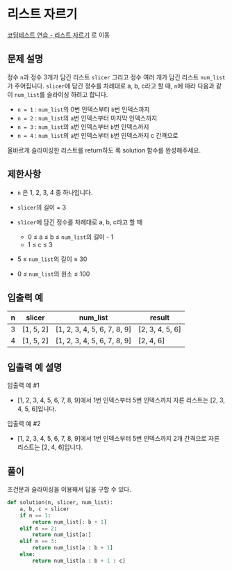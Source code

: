 # 리스트 자르기

[코딩테스트 연습 - 리스트 자르기][1] 로 이동

## 문제 설명

정수 `n`과 정수 3개가 담긴 리스트 `slicer` 그리고 정수 여러 개가 담긴 리스트 `num_list`가 주어집니다. `slicer`에 담긴 정수를 차례대로 a, b, c라고 할 때, `n`에 따라 다음과 같이 `num_list`를 슬라이싱 하려고 합니다.

- `n = 1` : `num_list`의 0번 인덱스부터 `b`번 인덱스까지
- `n = 2` : `num_list`의 `a`번 인덱스부터 마지막 인덱스까지
- `n = 3` : `num_list`의 `a`번 인덱스부터 `b`번 인덱스까지
- `n = 4` : `num_list`의 `a`번 인덱스부터 `b`번 인덱스까지 c 간격으로

올바르게 슬라이싱한 리스트를 return하도
록 solution 함수를 완성해주세요.

## 제한사항

- `n` 은 1, 2, 3, 4 중 하나입니다.
- `slicer`의 길이 = 3
- `slicer`에 담긴 정수를 차례대로 a, b, c라고 할 때

  - 0 ≤ a ≤ b ≤ `num_list`의 길이 - 1
  - 1 ≤ c ≤ 3

- 5 ≤ `num_list`의 길이 ≤ 30
- 0 ≤ `num_list`의 원소 ≤ 100

## 입출력 예

| n   | slicer    | num_list                    | result          |
| --- | --------- | --------------------------- | --------------- |
| 3   | [1, 5, 2] | [1, 2, 3, 4, 5, 6, 7, 8, 9] | [2, 3, 4, 5, 6] |
| 4   | [1, 5, 2] | [1, 2, 3, 4, 5, 6, 7, 8, 9] | [2, 4, 6]       |

## 입출력 예 설명

입출력 예 #1

- [1, 2, 3, 4, 5, 6, 7, 8, 9]에서 1번 인덱스부터 5번 인덱스까지 자른 리스트는 [2, 3, 4, 5, 6]입니다.

입출력 예 #2

- [1, 2, 3, 4, 5, 6, 7, 8, 9]에서 1번 인덱스부터 5번 인덱스까지 2개 간격으로 자른 리스트는 [2, 4, 6]입니다.

## 풀이

조건문과 슬라이싱을 이용해서 답을 구할 수 있다.

```python
def solution(n, slicer, num_list):
    a, b, c = slicer
    if n == 1:
        return num_list[: b + 1]
    elif n == 2:
        return num_list[a:]
    elif n == 3:
        return num_list[a : b + 1]
    else:
        return num_list[a : b + 1 : c]
```

[1]: https://school.programmers.co.kr/learn/courses/30/lessons/181897
